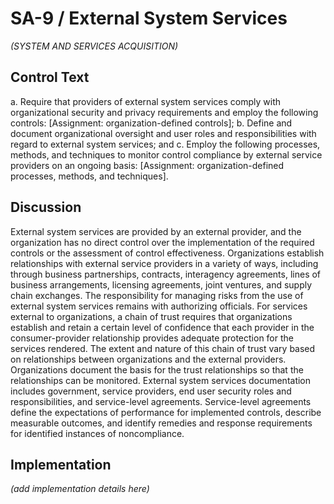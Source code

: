 # SA-9 / External System Services

_(SYSTEM AND SERVICES ACQUISITION)_

## Control Text


a. Require that providers of external system services comply with organizational security and privacy requirements and employ the following controls: [Assignment: organization-defined controls];
b. Define and document organizational oversight and user roles and responsibilities with regard to external system services; and
c. Employ the following processes, methods, and techniques to monitor control compliance by external service providers on an ongoing basis: [Assignment: organization-defined processes, methods, and techniques].

## Discussion

External system services are provided by an external provider, and the organization has no direct control over the implementation of the required controls or the assessment of control effectiveness. Organizations establish relationships with external service providers in a variety of ways, including through business partnerships, contracts, interagency agreements, lines of business arrangements, licensing agreements, joint ventures, and supply chain exchanges. The responsibility for managing risks from the use of external system services remains with authorizing officials. For services external to organizations, a chain of trust requires that organizations establish and retain a certain level of confidence that each provider in the consumer-provider relationship provides adequate protection for the services rendered. The extent and nature of this chain of trust vary based on relationships between organizations and the external providers. Organizations document the basis for the trust relationships so that the relationships can be monitored. External system services documentation includes government, service providers, end user security roles and responsibilities, and service-level agreements. Service-level agreements define the expectations of performance for implemented controls, describe measurable outcomes, and identify remedies and response requirements for identified instances of noncompliance.

## Implementation

_(add implementation details here)_